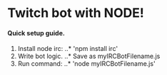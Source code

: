 # Twitch bot with NODE!

#### Quick setup guide.

1. Install node irc: 
..* 'npm install irc'
2. Write bot logic.
..* Save as myIRCBotFilename.js
3. Run command: 
..* 'node myIRCBotFilename.js'